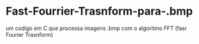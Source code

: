 # Fast-Fourrier-Trasnform-para-.bmp
um codigo em C que processa imagens .bmp com o algoritmo FFT (fasr Fourier Trasnform)

